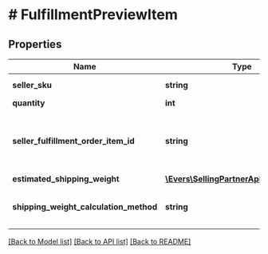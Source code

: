 # # FulfillmentPreviewItem

## Properties

Name | Type | Description | Notes
------------ | ------------- | ------------- | -------------
**seller_sku** | **string** | The seller SKU of the item. |
**quantity** | **int** | The item quantity. |
**seller_fulfillment_order_item_id** | **string** | A fulfillment order item identifier that the seller created with a call to the createFulfillmentOrder operation. |
**estimated_shipping_weight** | [**\Evers\SellingPartnerApi\Model\Weight**](Weight.md) |  | [optional]
**shipping_weight_calculation_method** | **string** | The method used to calculate the estimated shipping weight. | [optional]

[[Back to Model list]](../../README.md#models) [[Back to API list]](../../README.md#endpoints) [[Back to README]](../../README.md)
